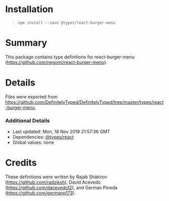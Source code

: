 # Installation
> `npm install --save @types/react-burger-menu`

# Summary
This package contains type definitions for react-burger-menu (https://github.com/negomi/react-burger-menu).

# Details
Files were exported from https://github.com/DefinitelyTyped/DefinitelyTyped/tree/master/types/react-burger-menu.

### Additional Details
 * Last updated: Mon, 18 Nov 2019 21:57:36 GMT
 * Dependencies: [@types/react](https://npmjs.com/package/@types/react)
 * Global values: none

# Credits
These definitions were written by Rajab Shakirov (https://github.com/radziksh), David Acevedo (https://github.com/dacevedo12), and German Pineda (https://github.com/germanp173).
